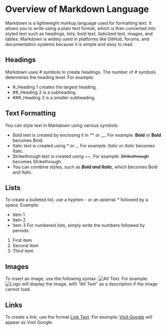 # Overview of Markdown Language
Markdown is a lightweight markup language used for formatting text. It allows you to write using a plain text format, which is then converted into styled text such as headings, lists, bold text, italicized text, images, and tables. Markdown is widely used in platforms like GitHub, forums, and documentation systems because it is simple and easy to read.

## Headings

Markdown uses # symbols to create headings. The number of # symbols determines the heading level. For example:

- #_Heading 1 creates the largest heading.
- ##_Heading 2 is a subheading.
- ###_Heading 3 is a smaller subheading.

## Text Formatting

You can style text in Markdown using various symbols:

- Bold text is created by enclosing it in ** or __. For example: **Bold** or __Bold__ becomes Bold.
- Italic text is created using * or _. For example: *Italic* or _Italic_ becomes Italic.
- Strikethrough text is created using ~~. For example: ~~Strikethrough~~ becomes Strikethrough.
- You can combine styles, such as **_Bold and Italic_**, which becomes Bold and Italic.

## Lists

To create a bulleted list, use a hyphen - or an asterisk * followed by a space.
Example:
- Item 1
- Item 2
- Item 3
For numbered lists, simply write the numbers followed by periods:
1. First item
2. Second item
3. Third item

## Images

To insert an image, use the following syntax: ![Alt Text](image-url).
For example:
![Logo]([https://example.com/logo.png](https://unsplash.com/photos/a-woman-freelancer-working-on-laptop-sitting-on-a-pier-by-the-backyard-lake-a-concept-of-remote-office-work-during-vacation-yOuZaN3zqXc)) will display the image, with "Alt Text" as a description if the image cannot load.

## Links

To create a link, use the format [Link Text](URL). For example:
[Visit Google](https://www.google.com) will appear as Visit Google.

